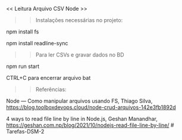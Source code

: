 << Leitura Arquivo CSV Node >>

>> Instalações necessárias no projeto:

npm install fs

npm install readline-sync

>> Para ler CSVs e gravar dados no BD

npm run start

CTRL+C para encerrar arquivo bat

>> Referências:

Node — Como manipular arquivos usando FS, Thiago Silva, https://blog.toolboxdevops.cloud/node-crud-arquivos-142e3fb1892d

4 ways to read file line by line in Node.js, Geshan Manandhar, https://geshan.com.np/blog/2021/10/nodejs-read-file-line-by-line/
#   T a r e f a s - D S M - 2  
 